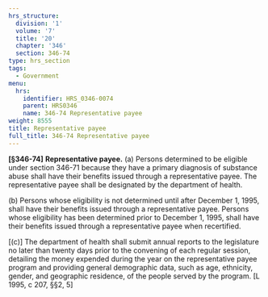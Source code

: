 ```yaml
---
hrs_structure:
  division: '1'
  volume: '7'
  title: '20'
  chapter: '346'
  section: 346-74
type: hrs_section
tags:
  - Government
menu:
  hrs:
    identifier: HRS_0346-0074
    parent: HRS0346
    name: 346-74 Representative payee
weight: 8555
title: Representative payee
full_title: 346-74 Representative payee
---
```

**[§346-74]** **Representative payee.** (a) Persons determined to be eligible under section 346-71 because they have a primary diagnosis of substance abuse shall have their benefits issued through a representative payee. The representative payee shall be designated by the department of health.

(b) Persons whose eligibility is not determined until after December 1, 1995, shall have their benefits issued through a representative payee. Persons whose eligibility has been determined prior to December 1, 1995, shall have their benefits issued through a representative payee when recertified.

[(c)] The department of health shall submit annual reports to the legislature no later than twenty days prior to the convening of each regular session, detailing the money expended during the year on the representative payee program and providing general demographic data, such as age, ethnicity, gender, and geographic residence, of the people served by the program. [L 1995, c 207, §§2, 5]